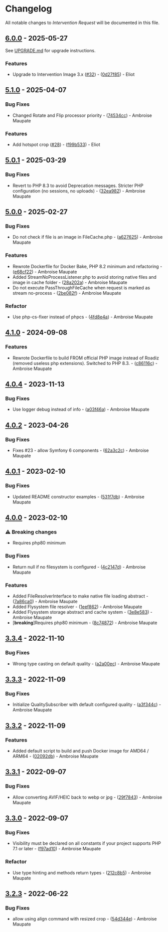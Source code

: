 # Changelog

All notable changes to *Intervention Request* will be documented in this file.

## [6.0.0](https://github.com/ambroisemaupate/intervention-request/compare/v5.1.0...v6.0.0) - 2025-05-27

See [UPGRADE.md](./UPGRADE.md) for upgrade instructions.

### Features

- Upgrade to Intervention Image 3.x ([#32](https://github.com/ambroisemaupate/intervention-request/issues/32)) - ([0d27f85](https://github.com/ambroisemaupate/intervention-request/commit/0d27f85c8b732ea204f58c99326276defcd1af36)) - Eliot

## [5.1.0](https://github.com/ambroisemaupate/intervention-request/compare/v5.0.1...v5.1.0) - 2025-04-07

### Bug Fixes

- Changed Rotate and Flip processor priority - ([74534cc](https://github.com/ambroisemaupate/intervention-request/commit/74534cc30d416440dbc46daf1fd330d291404261)) - Ambroise Maupate

### Features

- Add hotspot crop ([#28](https://github.com/ambroisemaupate/intervention-request/issues/28)) - ([f99b533](https://github.com/ambroisemaupate/intervention-request/commit/f99b533cf3885a10f4da90feadbc120e1ca73f0a)) - Eliot

## [5.0.1](https://github.com/ambroisemaupate/intervention-request/compare/v5.0.0...v5.0.1) - 2025-03-29

### Bug Fixes

- Revert to PHP 8.3 to avoid Deprecation messages. Stricter PHP configuration (no sessions, no uploads) - ([32ea982](https://github.com/ambroisemaupate/intervention-request/commit/32ea982c66069fe4e2a4a708ac7e74011aa2f96c)) - Ambroise Maupate

## [5.0.0](https://github.com/ambroisemaupate/intervention-request/compare/v4.1.1...v5.0.0) - 2025-02-27

### Bug Fixes 

- Do not check if file is an image in FileCache.php - ([a627625](https://github.com/ambroisemaupate/intervention-request/commit/a627625fd2db2a019172c58bb337c0b6acfd62fd)) - Ambroise Maupate

### Features

- Rewrote Dockerfile for Docker Bake, PHP 8.2 minimum and refactoring - ([e68cf22](https://github.com/ambroisemaupate/intervention-request/commit/e68cf2298e967ddd848928e0b8da39706a0eafa1)) - Ambroise Maupate
- Added StreamNoProcessListener.php to avoid storing native files and image in cache folder - ([28a202a](https://github.com/ambroisemaupate/intervention-request/commit/28a202ab493d0cc367c8607482fbe99ac8b7fd39)) - Ambroise Maupate
- Do not execute PassThroughFileCache when request is marked as stream no-process - ([2be082f](https://github.com/ambroisemaupate/intervention-request/commit/2be082f1063c0b865f77ed47bea9dd3f277cde0a)) - Ambroise Maupate

### Refactor

- Use php-cs-fixer instead of phpcs - ([4fd8e4a](https://github.com/ambroisemaupate/intervention-request/commit/4fd8e4a3d51a71e5d6faa22c7e716ddb3fa41453)) - Ambroise Maupate

## [4.1.0](https://github.com/ambroisemaupate/intervention-request/compare/v4.0.5...v4.1.0) - 2024-09-08

### Features

- Rewrote Dockerfile to build FROM official PHP image instead of Roadiz (removed useless php extensions). Switched to PHP 8.3. - ([c86116c](https://github.com/ambroisemaupate/intervention-request/commit/c86116cd95b2f238810130f9bfafd31c0d816c58)) - Ambroise Maupate

## [4.0.4](https://github.com/ambroisemaupate/intervention-request/compare/v4.0.3...v4.0.4) - 2023-11-13

### Bug Fixes

- Use logger debug instead of info - ([a03f46a](https://github.com/ambroisemaupate/intervention-request/commit/a03f46a002aaf208e8b251382ffbe76f1b29de63)) - Ambroise Maupate

## [4.0.2](https://github.com/ambroisemaupate/intervention-request/compare/v4.0.1...v4.0.2) - 2023-04-26

### Bug Fixes

- Fixes #23 - allow Symfony 6 components - ([62a3c2c](https://github.com/ambroisemaupate/intervention-request/commit/62a3c2c4b44ec2e5851a033f54b72b5decdaedd3)) - Ambroise Maupate

## [4.0.1](https://github.com/ambroisemaupate/intervention-request/compare/v4.0.0...v4.0.1) - 2023-02-10

### Bug Fixes

- Updated README constructor examples - ([531f7db](https://github.com/ambroisemaupate/intervention-request/commit/531f7dbd76d31739a9d5ef0c842d1cc8b2fad9dc)) - Ambroise Maupate

## [4.0.0](https://github.com/ambroisemaupate/intervention-request/compare/v3.3.4...v4.0.0) - 2023-02-10

### ⚠ Breaking changes

- Requires php80 minimum

### Bug Fixes

- Return null if no filesystem is configured - ([4c2147d](https://github.com/ambroisemaupate/intervention-request/commit/4c2147d26a0fc20bead32bfb1a22ed9938f49375)) - Ambroise Maupate

### Features

- Added FileResolverInterface to make native file loading abstract - ([7a86ca0](https://github.com/ambroisemaupate/intervention-request/commit/7a86ca0e0b395b43db836f157449926b0f64458f)) - Ambroise Maupate
- Added Flysystem file resolver - ([1eef862](https://github.com/ambroisemaupate/intervention-request/commit/1eef862640c34aeceb1a1a242d340e53b3ed2aad)) - Ambroise Maupate
- Added Flysystem storage abstract and cache system - ([3e8e583](https://github.com/ambroisemaupate/intervention-request/commit/3e8e583074cce63aabdd667e22332a55ba1bc448)) - Ambroise Maupate
-  [**breaking**]Requires php80 minimum - ([8c74872](https://github.com/ambroisemaupate/intervention-request/commit/8c7487210af7765bd98c21c342d9b56aa2b937a1)) - Ambroise Maupate

## [3.3.4](https://github.com/ambroisemaupate/intervention-request/compare/v3.3.3...v3.3.4) - 2022-11-10

### Bug Fixes

- Wrong type casting on default quality - ([a2a00ec](https://github.com/ambroisemaupate/intervention-request/commit/a2a00ec0d5b5bacd4ec2186813bbf69f6a65fe41)) - Ambroise Maupate

## [3.3.3](https://github.com/ambroisemaupate/intervention-request/compare/v3.3.2...v3.3.3) - 2022-11-09

### Bug Fixes

- Initialize QualitySubscriber with default configured quality - ([a3f344c](https://github.com/ambroisemaupate/intervention-request/commit/a3f344c6635420b4494dfcde78a911391c7b2235)) - Ambroise Maupate

## [3.3.2](https://github.com/ambroisemaupate/intervention-request/compare/v3.3.1...v3.3.2) - 2022-11-09

### Features

- Added default script to build and push Docker image for AMD64 / ARM64 - ([02092db](https://github.com/ambroisemaupate/intervention-request/commit/02092dbc0adc607063b467cafe411a99403ce2ca)) - Ambroise Maupate

## [3.3.1](https://github.com/ambroisemaupate/intervention-request/compare/v3.3.0...v3.3.1) - 2022-09-07

### Bug Fixes

- Allow converting AVIF/HEIC back to webp or jpg - ([29f7843](https://github.com/ambroisemaupate/intervention-request/commit/29f7843b0d5b710d7269a7b774202b4701017416)) - Ambroise Maupate

## [3.3.0](https://github.com/ambroisemaupate/intervention-request/compare/v3.2.3...v3.3.0) - 2022-09-07

### Bug Fixes

- Visibility must be declared on all constants if your project supports PHP 7.1 or later - ([f97ad10](https://github.com/ambroisemaupate/intervention-request/commit/f97ad105dca1931646b071378377100fafd959bb)) - Ambroise Maupate

### Refactor

- Use type hinting and methods return types - ([212c8b5](https://github.com/ambroisemaupate/intervention-request/commit/212c8b56088d327898894d5f761e2d4301d7438c)) - Ambroise Maupate

## [3.2.3](https://github.com/ambroisemaupate/intervention-request/compare/v3.2.2...v3.2.3) - 2022-06-22

### Bug Fixes

- allow using align command with resized crop - ([54d344e](https://github.com/ambroisemaupate/intervention-request/commit/54d344eca2a3aaeef59f6b1f4d48b11a23c8ff48)) - Ambroise Maupate

<!-- generated by git-cliff -->
